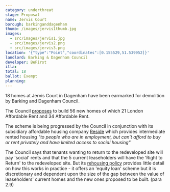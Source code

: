 ```yaml
---
category: underthreat
stage: Proposal 
name: Jervis Court 
borough: barkinganddagenham
thumb: /images/jervis1thumb.jpg
images:
  - src/images/jervis1.jpg
  - src/images/jervis2.png
  - src/images/jervis3.png
location: '{"type":"Point","coordinates":[0.155529,51.539952]}'
landlord: Barking & Dagenham Council
developer: BeFirst
itla:
total: 18
ballot: Exempt
planning:
---
```

18 homes at Jervis Court in Dagenham have been earmarked for demolition by Barking and Dagenham Council.

The Council [proposes](https://modgov.lbbd.gov.uk/internet/documents/s130291/Rectory%20Road%20Redevelopment%20Report.pdf) to build 56 new homes of which 21 London Affordable Rent and 34 Affordable Rent.

The scheme is being progressed by the Council in conjunction with its subsidiary affordable housing company [Reside](https://www.lbbd.gov.uk/affordable-rents-reside-housing) which provides intermediate rented housing _"to people who are in employment, but can’t afford to buy or rent privately and have limited access to social housing"_

The Council says that tenants wanting to return to the redeveloped site will pay 'social' rents and that the 5 current leaseholders will have the 'Right to Return' to the redeveloped site. But its [rehousing policy](https://modgov.lbbd.gov.uk/Internet/documents/s131918/Estate%20Renewal%20Report.pdf) provides little detail on how this works in practice - it offers an 'equity loan' scheme but it is discretionary and dependent upon the size of the gap between the value of leaseholders' current homes and the new ones proposed to be built. (para 2.9) 
